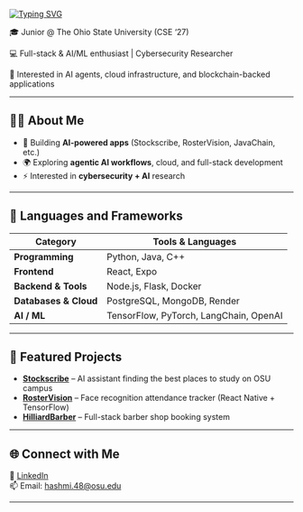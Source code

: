 [![Typing SVG](https://readme-typing-svg.herokuapp.com?size=24&color=00BFFF&center=true&vCenter=true&width=800&lines=Wassup!+I'm+Ibrahim+👋;Full-Stack+%26+AI/ML+Enthusiast;Cybersecurity+Researcher)](https://git.io/typing-svg)

🎓 Junior @ The Ohio State University (CSE ‘27)  

💻 Full-stack & AI/ML enthusiast | Cybersecurity Researcher 

🚀 Interested in AI agents, cloud infrastructure, and blockchain-backed applications  

---

## 🧑‍💻 About Me
- 🌟 Building **AI-powered apps** (Stockscribe, RosterVision, JavaChain, etc.)  
- 🌍 Exploring **agentic AI workflows**, cloud, and full-stack development  
- ⚡ Interested in **cybersecurity + AI** research  

---

## 🔧 Languages and Frameworks

| Category              | Tools & Languages |
|-----------------------|-------------------|
| **Programming**       | Python, Java, C++ |
| **Frontend**          | React, Expo |
| **Backend & Tools**   | Node.js, Flask, Docker |
| **Databases & Cloud** | PostgreSQL, MongoDB, Render |
| **AI / ML**           | TensorFlow, PyTorch, LangChain, OpenAI|

---

## 🚀 Featured Projects  

- [**Stockscribe**](https://github.com/hash7861/SeatSense) – AI assistant finding the best places to study on OSU campus  
- [**RosterVision**](https://github.com/hash7861/RosterVision) – Face recognition attendance tracker (React Native + TensorFlow)  
- [**HilliardBarber**](https://github.com/hash7861/HilliardBarber) – Full-stack barber shop booking system  

---

## 🌐 Connect with Me  
🔗 [LinkedIn](https://www.linkedin.com/in/ibrahim-hashmi-51222a309/)  
📫 Email: hashmi.48@osu.edu  

---
